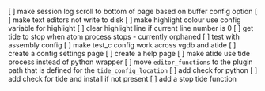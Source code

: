 [ ] make session log scroll to bottom of page based on buffer config option
[ ] make text editors not write to disk
[ ] make highlight colour use config variable for highlight
[ ] clear highlight line if current line number is 0
[ ] get tide to stop when atom process stops - currently orphaned
[ ] test with assembly config
[ ] make test_c config work across vgdb and atide
[ ] create a config settings page
[ ] create a help page
[ ] make atide use tide process instead of python wrapper
[ ] move `editor_functions` to the plugin path that is defined for the `tide_config_location`
[ ] add check for python
[ ] add check for tide and install if not present
[ ] add a stop tide function
